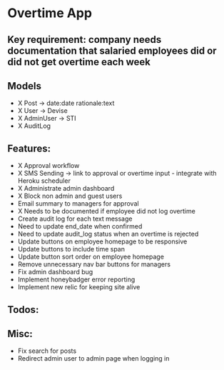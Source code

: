 # Overtime App

## Key requirement: company needs documentation that salaried employees did or did not get overtime each week

## Models
- X Post -> date:date rationale:text
- X User -> Devise
- X AdminUser -> STI
- X AuditLog

## Features:
- X Approval workflow 
- X SMS Sending -> link to approval or overtime input - integrate with Heroku scheduler
- X Administrate admin dashboard
- X Block non admin and guest users
- Email summary to managers for approval
- X Needs to be documented if employee did not log overtime
- Create audit log for each text message
- Need to update end_date when confirmed
- Need to update audit_log status when an overtime is rejected
- Update buttons on employee homepage to be responsive
- Update buttons to include time span
- Update button sort order on employee homepage
- Remove unnecessary nav bar buttons for managers
- Fix admin dashboard bug
- Implement honeybadger error reporting
- Implement new relic for keeping site alive

## Todos:

## Misc:
- Fix search for posts
- Redirect admin user to admin page when logging in